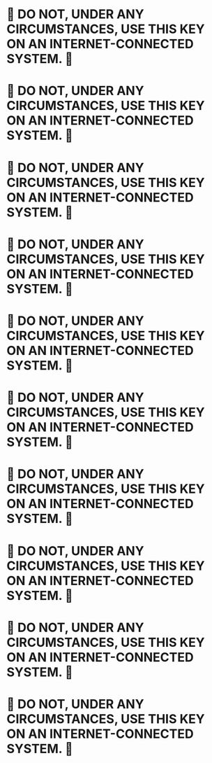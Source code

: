 # 🔴 DO NOT, UNDER ANY CIRCUMSTANCES, USE THIS KEY ON AN INTERNET-CONNECTED SYSTEM. 🔴
# 🔴 DO NOT, UNDER ANY CIRCUMSTANCES, USE THIS KEY ON AN INTERNET-CONNECTED SYSTEM. 🔴
# 🔴 DO NOT, UNDER ANY CIRCUMSTANCES, USE THIS KEY ON AN INTERNET-CONNECTED SYSTEM. 🔴
# 🔴 DO NOT, UNDER ANY CIRCUMSTANCES, USE THIS KEY ON AN INTERNET-CONNECTED SYSTEM. 🔴
# 🔴 DO NOT, UNDER ANY CIRCUMSTANCES, USE THIS KEY ON AN INTERNET-CONNECTED SYSTEM. 🔴
# 🔴 DO NOT, UNDER ANY CIRCUMSTANCES, USE THIS KEY ON AN INTERNET-CONNECTED SYSTEM. 🔴
# 🔴 DO NOT, UNDER ANY CIRCUMSTANCES, USE THIS KEY ON AN INTERNET-CONNECTED SYSTEM. 🔴
# 🔴 DO NOT, UNDER ANY CIRCUMSTANCES, USE THIS KEY ON AN INTERNET-CONNECTED SYSTEM. 🔴
# 🔴 DO NOT, UNDER ANY CIRCUMSTANCES, USE THIS KEY ON AN INTERNET-CONNECTED SYSTEM. 🔴
# 🔴 DO NOT, UNDER ANY CIRCUMSTANCES, USE THIS KEY ON AN INTERNET-CONNECTED SYSTEM. 🔴
